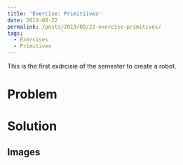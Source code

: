 ```yaml
---
title: 'Exercise: Primitiives'
date: 2019-08-22
permalink: /posts/2019/08/22-exercise-primitives/
tags:
  - Exercises
  - Primitives 
---
```


This is the first exdrcisie of the semester to create a robot. 

Problem
======

Solution
======

Images
------
